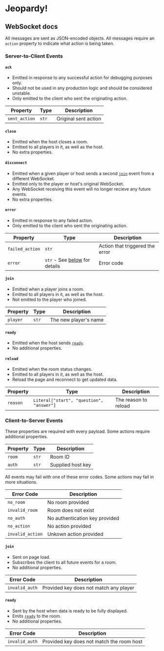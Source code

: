# Jeopardy!

## WebSocket docs

All messages are sent as JSON-encoded objects. All messages require an `action` property to indicate
what action is being taken.

### Server-to-Client Events

#### `ack`

-   Emitted in response to any successful action for debugging purposes only.
-   Should not be used in any production logic and should be considered unstable.
-   Only emitted to the client who sent the originating action.

| Property      | Type  | Description          |
| ------------- | ----- | -------------------- |
| `sent_action` | `str` | Original sent action |

#### `close`

-   Emitted when the host closes a room.
-   Emitted to all players in it, as well as the host.
-   No extra properties.

#### `disconnect`

-   Emitted when a given player or host sends a second [`join`](#join-1) event from a different
    WebSocket.
-   Emitted only to the player or host's original WebSocket.
-   Any WebSocket receiving this event will no longer recieve any future events.
-   No extra properties.

#### `error`

-   Emitted in response to any failed action.
-   Only emitted to the client who sent the originating action.

| Property        | Type                                                      | Description                     |
| --------------- | --------------------------------------------------------- | ------------------------------- |
| `failed_action` | `str`                                                     | Action that triggered the error |
| `error`         | `str` - See [below](#client-to-server-events) for details | Error code                      |

#### `join`

-   Emitted when a player joins a room.
-   Emitted to all players in it, as well as the host.
-   Not emitted to the player who joined.

| Property | Type  | Description           |
| -------- | ----- | --------------------- |
| `player` | `str` | The new player's name |

#### `ready`

-   Emitted when the host sends [`ready`](#ready-1).
-   No additional properties.

#### `reload`

-   Emitted when the room status changes.
-   Emitted to all players in it, as well as the host.
-   Reload the page and reconnect to get updated data.

| Property | Type                                     | Description          |
| -------- | ---------------------------------------- | -------------------- |
| `reason` | `Literal["start", "question", "answer"]` | The reason to reload |

### Client-to-Server Events

These properties are required with every payload. Some actions require additional properties.

| Property | Type  | Description       |
| -------- | ----- | ----------------- |
| `room`   | `str` | Room ID           |
| `auth`   | `str` | Supplied host key |

All events may fail with one of these error codes. Some actions may fail in more situations.

| Error Code       | Description                    |
| ---------------- | ------------------------------ |
| `no_room`        | No room provided               |
| `invalid_room`   | Room does not exist            |
| `no_auth`        | No authentication key provided |
| `no_action`      | No action provided             |
| `invalid_action` | Unkown action provided         |

#### `join`

-   Sent on page load.
-   Subscribes the client to all future events for a room.
-   No additional properties.

| Error Code     | Description                            |
| -------------- | -------------------------------------- |
| `invalid_auth` | Provided key does not match any player |

#### `ready`

-   Sent by the host when data is ready to be fully displayed.
-   Emits [`ready`](#ready) to the room.
-   No additional properties.

| Error Code     | Description                               |
| -------------- | ----------------------------------------- |
| `invalid_auth` | Provided key does not match the room host |
